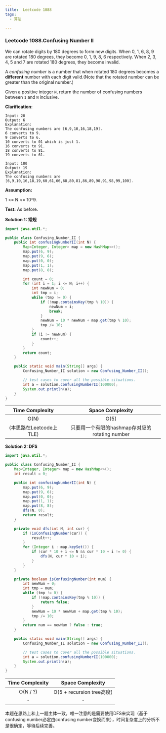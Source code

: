 ```yaml
---
title:  Leetcode 1088
tags:
  - 算法

---
```




### Leetcode 1088.Confusing Number II

We can rotate digits by 180 degrees to form new digits. When 0, 1, 6, 8, 9 are rotated 180 degrees, they become 0, 1, 9, 8, 6 respectively. When 2, 3, 4, 5 and 7 are rotated 180 degrees, they become invalid.

A *confusing number* is a number that when rotated 180 degrees becomes a **different** number with each digit valid.(Note that the rotated number can be greater than the original number.)

Given a positive integer `N`, return the number of confusing numbers between `1` and `N` inclusive.



**Clarification:** 

```
Input: 20
Output: 6
Explanation: 
The confusing numbers are [6,9,10,16,18,19].
6 converts to 9.
9 converts to 6.
10 converts to 01 which is just 1.
16 converts to 91.
18 converts to 81.
19 converts to 61.
```

```
Input: 100
Output: 19
Explanation: 
The confusing numbers are [6,9,10,16,18,19,60,61,66,68,80,81,86,89,90,91,98,99,100].
```



**Assumption:**  

1 <= N <= 10^9.



**Test:** As before.



**Solution 1:  常规**

```java
import java.util.*;

public class Confusing_Number_II {
    public int confusingNumberII(int N) {
        Map<Integer, Integer> map = new HashMap<>();
        map.put(6, 9);
        map.put(9, 6);
        map.put(0, 0);
        map.put(1, 1);
        map.put(8, 8);

        int count = 0;
        for (int i = 1; i <= N; i++) {
            int newNum = 0;
            int tmp = i;
            while (tmp != 0) {
                if (!map.containsKey(tmp % 10)) {
                    newNum = i;
                    break;
                }
                newNum = 10 * newNum + map.get(tmp % 10);
                tmp /= 10;
            }
            if (i != newNum) {
                count++;
            }
        }
        return count;
    }

    public static void main(String[] args) {
        Confusing_Number_II solution = new Confusing_Number_II();

        // test cases to cover all the possible situations.
        int a = solution.confusingNumberII(100000);
        System.out.println(a);
    }
}
```

|     Time Complexity     |                Space Complexity                |
| :---------------------: | :--------------------------------------------: |
|          O(N)           |                      O(5)                      |
| (本思路在Leetcode上TLE) | 只要用一个有限的hashmap存对应的rotating number |



**Solution 2: DFS** 

```java
import java.util.*;

public class Confusing_Number_II {
    Map<Integer, Integer> map = new HashMap<>();
    int result = 0;

    public int confusingNumberII(int N) {
        map.put(6, 9);
        map.put(9, 6);
        map.put(0, 0);
        map.put(1, 1);
        map.put(8, 8);
        dfs(N, 0);
        return result;
    }

    private void dfs(int N, int cur) {
        if (isConfusingNumber(cur)) {
            result++;
        }
        for (Integer i : map.keySet()) {
            if (cur * 10 + i <= N && cur * 10 + i != 0) {
                dfs(N, cur * 10 + i);
            }
        }
    }

    private boolean isConfusingNumber(int num) {
        int newNum = 0;
        int tmp = num;
        while (tmp != 0) {
            if (!map.containsKey(tmp % 10)) {
                return false;
            }
            newNum = 10 * newNum + map.get(tmp % 10);
            tmp /= 10;
        }
        return num == newNum ? false : true;
    }

    public static void main(String[] args) {
        Confusing_Number_II solution = new Confusing_Number_II();

        // test cases to cover all the possible situations.
        int a = solution.confusingNumberII(100000);
        System.out.println(a);
    }
}
```

| Time Complexity |     Space Complexity      |
| :-------------: | :-----------------------: |
|    O(N / ?)     | O(5 + recursion tree高度) |
|        -        |             -             |

本题在思路上和上一题主体一致，唯一注意的是需要使用DFS来实现（基于confusing number必定由confusing number变换而来），时间复杂度上的分析不是很确定，等待后续完善。